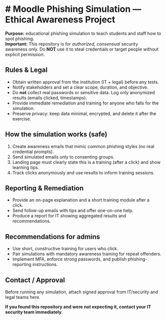 # # Moodle Phishing Simulation — Ethical Awareness Project

**Purpose:** educational phishing simulation to teach students and staff how to spot phishing.  
**Important:** This repository is for *authorized, consensual* security awareness only. Do **NOT** use it to steal credentials or target people without explicit permission.

## Rules & Legal
- Obtain written approval from the institution (IT + legal) before any tests.
- Notify stakeholders and set a clear scope, duration, and objective.
- Do **not** collect real passwords or sensitive data. Log only anonymized results (emails clicked, timestamps).
- Provide immediate remediation and training for anyone who falls for the simulation.
- Preserve privacy: keep data minimal, encrypted, and delete it after the exercise.

## How the simulation works (safe)
1. Create awareness emails that mimic common phishing styles (no real credential prompts).  
2. Send simulated emails only to consenting groups.  
3. Landing page must clearly state this is a training (after a click) and show learning tips.  
4. Track clicks anonymously and use results to inform training sessions.

## Reporting & Remediation
- Provide an on-page explanation and a short training module after a click.  
- Send follow-up emails with tips and offer one-on-one help.  
- Produce a report for IT showing aggregated results and recommendations.

## Recommendations for admins
- Use short, constructive training for users who click.  
- Pair simulations with mandatory awareness training for repeat offenders.  
- Implement MFA, enforce strong passwords, and publish phishing-reporting instructions.

## Contact / Approval
Before running any simulation, attach signed approval from IT/security and legal teams here.

**If you found this repository and were not expecting it, contact your IT security team immediately.**
